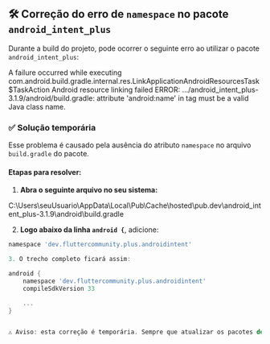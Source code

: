 
## 🛠 Correção do erro de `namespace` no pacote `android_intent_plus`

Durante a build do projeto, pode ocorrer o seguinte erro ao utilizar o pacote `android_intent_plus`:

A failure occurred while executing com.android.build.gradle.internal.res.LinkApplicationAndroidResourcesTask$TaskAction
Android resource linking failed
ERROR: .../android_intent_plus-3.1.9/android/build.gradle: attribute 'android:name' in <application> tag must be a valid Java class name.


### ✅ Solução temporária

Esse problema é causado pela ausência do atributo `namespace` no arquivo `build.gradle` do pacote.

#### Etapas para resolver:

1. **Abra o seguinte arquivo no seu sistema:**

C:\Users\seuUsuario\AppData\Local\Pub\Cache\hosted\pub.dev\android_intent_plus-3.1.9\android\build.gradle


2. **Logo abaixo da linha `android {`**, adicione:

```groovy
namespace 'dev.fluttercommunity.plus.androidintent'

3. O trecho completo ficará assim:

android {
    namespace 'dev.fluttercommunity.plus.androidintent'
    compileSdkVersion 33

    ...
}


⚠️ Aviso: esta correção é temporária. Sempre que atualizar os pacotes do Flutter, o diretório .pub-cache pode ser sobrescrito.